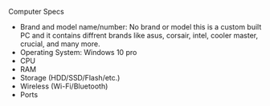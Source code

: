 Computer Specs 
* Brand and model name/number: No brand or model this is a custom built PC and it contains diffrent brands like asus, corsair, intel, cooler master, crucial, and many more.
* Operating System: Windows 10 pro
* CPU
* RAM
* Storage (HDD/SSD/Flash/etc.)
* Wireless (Wi-Fi/Bluetooth)
* Ports
